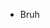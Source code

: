 - Bruh

<!---
Savidracz-fatal/Savidracz-fatal is a ✨ special ✨ repository because its `README.md` (this file) appears on your GitHub profile.
You can click the Preview link to take a look at your changes.
--->
